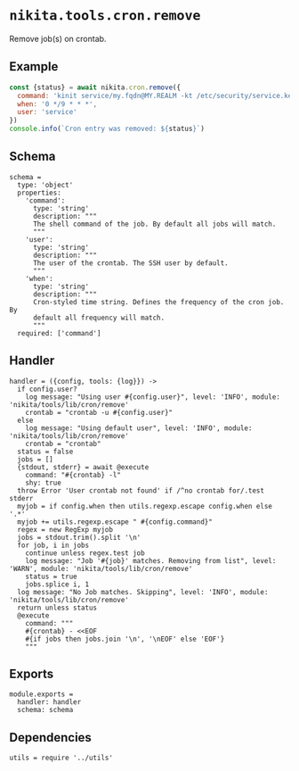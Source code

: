 
# `nikita.tools.cron.remove`

Remove job(s) on crontab.

## Example

```js
const {status} = await nikita.cron.remove({
  command: 'kinit service/my.fqdn@MY.REALM -kt /etc/security/service.keytab',
  when: '0 */9 * * *',
  user: 'service'
})
console.info(`Cron entry was removed: ${status}`)
```

## Schema

    schema =
      type: 'object'
      properties:
        'command':
          type: 'string'
          description: """
          The shell command of the job. By default all jobs will match.
          """
        'user':
          type: 'string'
          description: """
          The user of the crontab. The SSH user by default.
          """
        'when':
          type: 'string'
          description: """
          Cron-styled time string. Defines the frequency of the cron job. By
          default all frequency will match.
          """
      required: ['command']

## Handler

    handler = ({config, tools: {log}}) ->
      if config.user?
        log message: "Using user #{config.user}", level: 'INFO', module: 'nikita/tools/lib/cron/remove'
        crontab = "crontab -u #{config.user}"
      else
        log message: "Using default user", level: 'INFO', module: 'nikita/tools/lib/cron/remove'
        crontab = "crontab"
      status = false
      jobs = []
      {stdout, stderr} = await @execute
        command: "#{crontab} -l"
        shy: true
      throw Error 'User crontab not found' if /^no crontab for/.test stderr
      myjob = if config.when then utils.regexp.escape config.when else '.*'
      myjob += utils.regexp.escape " #{config.command}"
      regex = new RegExp myjob
      jobs = stdout.trim().split '\n'
      for job, i in jobs
        continue unless regex.test job
        log message: "Job '#{job}' matches. Removing from list", level: 'WARN', module: 'nikita/tools/lib/cron/remove'
        status = true
        jobs.splice i, 1
      log message: "No Job matches. Skipping", level: 'INFO', module: 'nikita/tools/lib/cron/remove'
      return unless status
      @execute
        command: """
        #{crontab} - <<EOF
        #{if jobs then jobs.join '\n', '\nEOF' else 'EOF'}
        """

## Exports

    module.exports =
      handler: handler
      schema: schema

## Dependencies

    utils = require '../utils'
